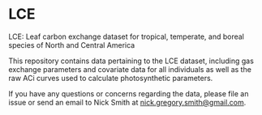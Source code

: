 # LCE

LCE: Leaf carbon exchange dataset for tropical, temperate, and boreal species of North and Central America

This repository contains data pertaining to the LCE dataset, including gas exchange parameters and covariate data for all individuals as well as the raw ACi curves used to calculate photosynthetic parameters.

If you have any questions or concerns regarding the data, please file an issue or send an email to Nick Smith at nick.gregory.smith@gmail.com.

